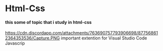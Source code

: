 # Html-Css

#### this some of topic that i study in html-css

https://cdn.discordapp.com/attachments/763690757793906698/877568612364353536/Capture.PNG important extention for Visual Studio Code Javascrip
